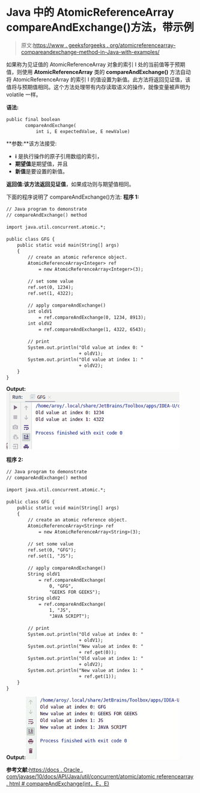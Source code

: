 # Java 中的 AtomicReferenceArray compareAndExchange()方法，带示例

> 原文:[https://www . geeksforgeeks . org/atomicreferencearray-compareandexchange-method-in-Java-with-examples/](https://www.geeksforgeeks.org/atomicreferencearray-compareandexchange-method-in-java-with-examples/)

如果称为见证值的 AtomicReferenceArray 对象的索引 I 处的当前值等于预期值，则使用 **AtomicReferenceArray** 类的 **compareAndExchange()** 方法自动将 AtomicReferenceArray 的索引 I 的值设置为新值。此方法将返回见证值，该值将与预期值相同。这个方法处理带有内存读取语义的操作，就像变量被声明为 volatile 一样。

**语法:**

```
public final boolean
       compareAndExchange(
           int i, E expectedValue, E newValue)

```

**参数:**该方法接受:

*   **i** 是执行操作的原子引用数组的索引，
*   **期望值**是期望值，并且
*   **新值**是要设置的新值。

**返回值:**该方法返回**见证值**，如果成功则与期望值相同。

下面的程序说明了 compareAndExchange()方法:
**程序 1:**

```
// Java program to demonstrate
// compareAndExchange() method

import java.util.concurrent.atomic.*;

public class GFG {
    public static void main(String[] args)
    {
        // create an atomic reference object.
        AtomicReferenceArray<Integer> ref
            = new AtomicReferenceArray<Integer>(3);

        // set some value
        ref.set(0, 1234);
        ref.set(1, 4322);

        // apply compareAndExchange()
        int oldV1
            = ref.compareAndExchange(0, 1234, 8913);
        int oldV2
            = ref.compareAndExchange(1, 4322, 6543);

        // print
        System.out.println("Old value at index 0: "
                           + oldV1);
        System.out.println("Old value at index 1: "
                           + oldV2);
    }
}
```

**Output:**![](img/1738a98a9e7f46bc093ab6c9e95df271.png)

**程序 2:**

```
// Java program to demonstrate
// compareAndExchange() method

import java.util.concurrent.atomic.*;

public class GFG {
    public static void main(String[] args)
    {
        // create an atomic reference object.
        AtomicReferenceArray<String> ref
            = new AtomicReferenceArray<String>(3);

        // set some value
        ref.set(0, "GFG");
        ref.set(1, "JS");

        // apply compareAndExchange()
        String oldV1
            = ref.compareAndExchange(
                0, "GFG",
                "GEEKS FOR GEEKS");
        String oldV2
            = ref.compareAndExchange(
                1, "JS",
                "JAVA SCRIPT");

        // print
        System.out.println("Old value at index 0: "
                           + oldV1);
        System.out.println("New value at index 0: "
                           + ref.get(0));
        System.out.println("Old value at index 1: "
                           + oldV2);
        System.out.println("New value at index 1: "
                           + ref.get(1));
    }
}
```

**Output:**![](img/4617332c61f72310fa61a96fbe024b90.png)

**参考文献:**[https://docs . Oracle . com/javase/10/docs/API/Java/util/concurrent/atomic/atomic referencearray . html # compareAndExchange(int，E，E)](https://docs.oracle.com/javase/10/docs/api/java/util/concurrent/atomic/AtomicReferenceArray.html#compareAndExchange)